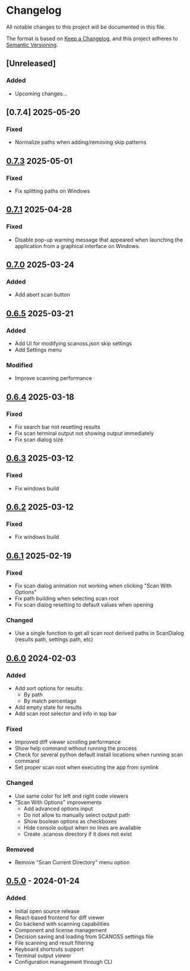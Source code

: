 # Changelog

All notable changes to this project will be documented in this file.

The format is based on [Keep a Changelog](https://keepachangelog.com/en/1.0.0/),
and this project adheres to [Semantic Versioning](https://semver.org/spec/v2.0.0.html).

## [Unreleased]

### Added
- Upcoming changes...

## [0.7.4] 2025-05-20
### Fixed
- Normalize paths when adding/removing skip patterns

## [0.7.3] 2025-05-01
### Fixed
- Fix splitting paths on Windows

## [0.7.1] 2025-04-28
### Fixed
- Disable pop-up warning message that appeared when launching the application from a graphical interface on Windows.


## [0.7.0] 2025-03-24

### Added
- Add abort scan button

## [0.6.5] 2025-03-21

### Added
- Add UI for modifying scanoss.json skip settings
- Add Settings menu

### Modified
- Improve scanning performance


## [0.6.4] 2025-03-18

### Fixed
- Fix search bar not resetting results
- Fix scan terminal output not showing output immediately
- Fix scan dialog size

## [0.6.3] 2025-03-12

### Fixed
- Fix windows build

## [0.6.2] 2025-03-12

### Fixed
- Fix windows build

## [0.6.1] 2025-02-19

### Fixed
- Fix scan dialog animation not working when clicking "Scan With Options"
- Fix path building when selecting scan root
- Fix scan dialog resetting to default values when opening

### Changed
- Use a single function to get all scan root derived paths in ScanDialog (results path, settings path, etc)

## [0.6.0] 2024-02-03

### Added
- Add sort options for results:
  - By path
  - By match percentage
- Add empty state for results
- Add scan root selector and info in top bar


### Fixed
- Improved diff viewer scrolling performance
- Show help command without running the process
- Check for several python default install locations when running scan command
- Set proper scan root when executing the app from symlink

### Changed
- Use same color for left and right code viewers
- "Scan With Options" improvements
  - Add advanced options input
  - Do not allow to manually select output path
  - Show boolean options as checkboxes
  - Hide console output when no lines are available
  - Create .scanoss directory if it does not exist

### Removed
- Remove "Scan Current Directory" menu option



## [0.5.0] - 2024-01-24
### Added
- Initial open source release
- React-based frontend for diff viewer
- Go backend with scanning capabilities
- Component and license management
- Decision saving and loading from SCANOSS settings file
- File scanning and result filtering
- Keyboard shortcuts support
- Terminal output viewer
- Configuration management through CLI


[0.5.0]: https://github.com/scanoss/scanoss.cc/compare/v0.4.0...v0.5.0
[0.6.0]: https://github.com/scanoss/scanoss.cc/compare/v0.5.0...v0.6.0
[0.6.1]: https://github.com/scanoss/scanoss.cc/compare/v0.6.0...v0.6.1
[0.6.2]: https://github.com/scanoss/scanoss.cc/compare/v0.6.1...v0.6.2
[0.6.3]: https://github.com/scanoss/scanoss.cc/compare/v0.6.2...v0.6.3
[0.6.4]: https://github.com/scanoss/scanoss.cc/compare/v0.6.3...v0.6.4
[0.6.5]: https://github.com/scanoss/scanoss.cc/compare/v0.6.4...v0.6.5
[0.7.0]: https://github.com/scanoss/scanoss.cc/compare/v0.6.5...v0.7.0
[0.7.1]: https://github.com/scanoss/scanoss.cc/compare/v0.7.0...v0.7.1
[0.7.2]: https://github.com/scanoss/scanoss.cc/compare/v0.7.0...v0.7.2
[0.7.3]: https://github.com/scanoss/scanoss.cc/compare/v0.7.2...v0.7.3
